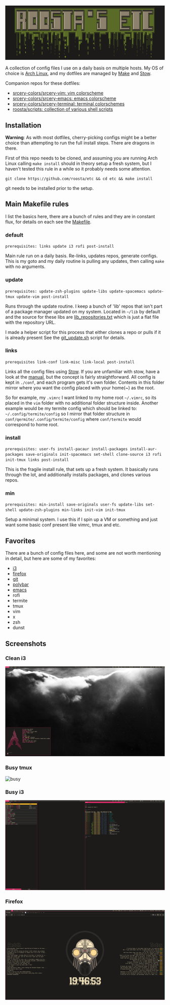 ![title](https://raw.githubusercontent.com/roosta/assets/master/etc/title.png)

A collection of config files I use on a daily basis on multiple hosts. My OS of
choice is [Arch Linux](https://www.archlinux.org/), and my dotfiles are managed
by [Make](https://www.gnu.org/software/make/) and
[Stow](https://www.gnu.org/software/stow/).

Companion repos for these dotfiles:

- [srcery-colors/srcery-vim: vim colorscheme](https://github.com/srcery-colors/srcery-vim)
- [srcery-colors/srcery-emacs: emacs colorscheme](https://github.com/srcery-colors/srcery-emacs)
- [srcery-colors/srcery-terminal: terminal colorschemes](https://github.com/srcery-colors/srcery-terminal)
- [roosta/scripts: collection of various shell scripts](https://github.com/roosta/scripts)

## Installation

**Warning**: As with most dotfiles, cherry-picking configs might be a better
choice than attempting to run the full install steps. There are dragons in
there.

First of this repo needs to be cloned, and assuming you are running Arch Linux
calling `make install` should in theory setup a fresh system, but I haven't
tested this rule in a while so it probably needs some attention.
```shell
git clone https://github.com/roosta/etc && cd etc && make install
```

git needs to be installed prior to the setup.

## Main Makefile rules

I list the basics here, there are a bunch of rules and they are in constant
flux, for details on each see the [Makefile](Makefile).

### default

`prerequisites: links update i3 rofi post-install`

Main rule run on a daily basis. Re-links, updates repos, generate configs. This
is my goto and my daily routine is pulling any updates, then calling `make`
with no arguments.

### update

`prerequisites: update-zsh-plugins update-libs update-spacemacs update-tmux update-vim post-install`

Runs through the update routine. I keep a bunch of 'lib' repos that isn't part
of a package manager updated on my system. Located in `~/lib` by default and
the source for these libs are [lib_repositories.txt](lib_repositories.txt)
which is just a flat file with the repository URL.

I made a helper script for this process that either clones a repo or pulls if
it is already present See the [git_update.sh](scripts/git_update.sh)
script for details.

### links

`prerequisites link-conf link-misc link-local post-install`

Links all the config files using [Stow](https://www.gnu.org/software/stow/). If
you are unfamiliar with stow, have a look at the
[manual](https://www.gnu.org/software/stow/manual/), but the concept is fairly
straightforward. All config is kept in `./conf`, and each program gets it's own
folder. Contents in this folder mirror where you want the config placed with
your home(~) as the root.

So for example, my `.vimrc` I want linked to my home root `~/.vimrc`, so its
placed in the `vim` folder with no additional folder structure inside. Another
example would be my termite config which should be linked to:
`~/.config/termite/config` so I mirror that folder structure in
`conf/qermite/.config/termite/config` where `conf/termite` would correspond to
home root.

### install

`prerequisites: user-fs install-pacaur install-packages install-aur-packages save-originals init-spacemacs set-shell clone-source i3 rofi init-tmux links post-install`

This is the fragile install rule, that sets up a fresh system. It basically
runs through the lot, and additionally installs packages, and clones various
repos.

### min

`prerequisites: min-install save-originals user-fs update-libs set-shell update-zsh-plugins min-links init-vim init-tmux`

Setup a minimal system. I use this if I spin up a VM or something and just want
some basic conf present like vimrc, tmux and etc.

## Favorites

There are a bunch of config files here, and some are not worth mentioning in
detail, but here are some of my favorites:

- [i3](https://github.com/roosta/etc/tree/master/conf/i3)
- [firefox](https://github.com/roosta/etc/tree/master/conf/firefox)
- [git](https://github.com/roosta/etc/tree/master/conf/git)
- [polybar](https://github.com/roosta/etc/tree/master/conf/polybar)
- [emacs](https://github.com/roosta/etc/tree/master/conf/emacs)
- rofi
- termite
- tmux
- vim
- x
- zsh
- dunst


## Screenshots

###  Clean i3

![clean](https://raw.githubusercontent.com/roosta/assets/master/etc/clean.jpg)

### Busy tmux

![busy](assets/busy.png)

### Busy i3

![busy2](https://raw.githubusercontent.com/roosta/assets/master/etc/busy2.png)

### Firefox

![firefox](https://raw.githubusercontent.com/roosta/assets/master/etc/firefox.png)
